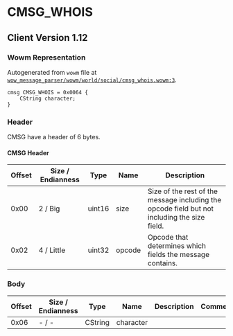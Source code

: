 # CMSG_WHOIS

## Client Version 1.12

### Wowm Representation

Autogenerated from `wowm` file at [`wow_message_parser/wowm/world/social/cmsg_whois.wowm:3`](https://github.com/gtker/wow_messages/tree/main/wow_message_parser/wowm/world/social/cmsg_whois.wowm#L3).
```rust,ignore
cmsg CMSG_WHOIS = 0x0064 {
    CString character;
}
```
### Header

CMSG have a header of 6 bytes.

#### CMSG Header

| Offset | Size / Endianness | Type   | Name   | Description |
| ------ | ----------------- | ------ | ------ | ----------- |
| 0x00   | 2 / Big           | uint16 | size   | Size of the rest of the message including the opcode field but not including the size field.|
| 0x02   | 4 / Little        | uint32 | opcode | Opcode that determines which fields the message contains.|

### Body

| Offset | Size / Endianness | Type | Name | Description | Comment |
| ------ | ----------------- | ---- | ---- | ----------- | ------- |
| 0x06 | - / - | CString | character |  |  |

